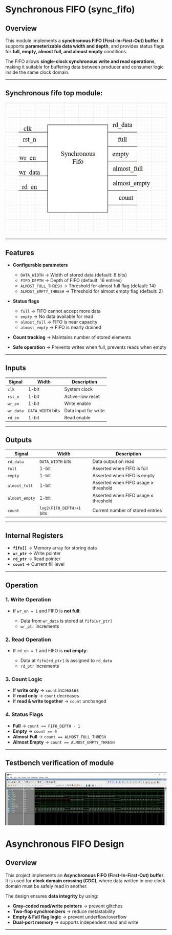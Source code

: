 # Synchronous FIFO (sync\_fifo)

##  Overview

This module implements a **synchronous FIFO (First-In-First-Out) buffer**.
It supports **parameterizable data width and depth**, and provides status flags for **full, empty, almost full, and almost empty** conditions.

The FIFO allows **single-clock synchronous write and read operations**, making it suitable for buffering data between producer and consumer logic inside the same clock domain.

---
##  Synchronous fifo top module:
 
![Synchronous_fifo](images/sync_fifo.png)

---
##  Features

* **Configurable parameters**

  * `DATA_WIDTH` → Width of stored data (default: 8 bits)
  * `FIFO_DEPTH` → Depth of FIFO (default: 16 entries)
  * `ALMOST_FULL_THRESH` → Threshold for almost full flag (default: 14)
  * `ALMOST_EMPTY_THRESH` → Threshold for almost empty flag (default: 2)

* **Status flags**

  * `full` → FIFO cannot accept more data
  * `empty` → No data available for read
  * `almost_full` → FIFO is near capacity
  * `almost_empty` → FIFO is nearly drained

* **Count tracking** → Maintains number of stored elements

* **Safe operation** → Prevents writes when full, prevents reads when empty

---

##  Inputs

| Signal    | Width             | Description          |
| --------- | ----------------- | -------------------- |
| `clk`     | 1-bit             | System clock         |
| `rst_n`   | 1-bit             | Active-low reset     |
| `wr_en`   | 1-bit             | Write enable         |
| `wr_data` | `DATA_WIDTH` bits | Data input for write |
| `rd_en`   | 1-bit             | Read enable          |

---

##  Outputs

| Signal         | Width                     | Description                          |
| -------------- | ------------------------- | ------------------------------------ |
| `rd_data`      | `DATA_WIDTH` bits         | Data output on read                  |
| `full`         | 1-bit                     | Asserted when FIFO is full           |
| `empty`        | 1-bit                     | Asserted when FIFO is empty          |
| `almost_full`  | 1-bit                     | Asserted when FIFO usage ≥ threshold |
| `almost_empty` | 1-bit                     | Asserted when FIFO usage ≤ threshold |
| `count`        | `log2(FIFO_DEPTH)+1` bits | Current number of stored entries     |

---

##  Internal Registers

* **`fifo[]`** → Memory array for storing data
* **`wr_ptr`** → Write pointer
* **`rd_ptr`** → Read pointer
* **`count`** → Current fill level

---

##  Operation

### 1. Write Operation

* If `wr_en = 1` and FIFO is **not full**:

  * Data from `wr_data` is stored at `fifo[wr_ptr]`
  * `wr_ptr` increments

### 2. Read Operation

* If `rd_en = 1` and FIFO is **not empty**:

  * Data at `fifo[rd_ptr]` is assigned to `rd_data`
  * `rd_ptr` increments

### 3. Count Logic

* If **write only** → `count` increases
* If **read only** → `count` decreases
* If **read & write together** → `count` unchanged

### 4. Status Flags

* **Full** → `count == FIFO_DEPTH - 1`
* **Empty** → `count == 0`
* **Almost Full** → `count == ALMOST_FULL_THRESH`
* **Almost Empty** → `count == ALMOST_EMPTY_THRESH`

---
## Testbench verification of module

![Synchronous_fifo](images/sync_fifo_tb.png)



#  Asynchronous FIFO Design

##  Overview

This project implements an **Asynchronous FIFO (First-In-First-Out) buffer**.
It is used for **clock domain crossing (CDC)**, where data written in one clock domain must be safely read in another.

The design ensures **data integrity** by using:

* **Gray-coded read/write pointers** → prevent glitches
* **Two-flop synchronizers** → reduce metastability
* **Empty & Full flag logic** → prevent underflow/overflow
* **Dual-port memory** → supports independent read and write

---